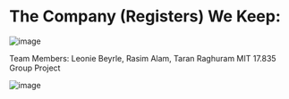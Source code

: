 # The Company (Registers) We Keep: 
![image](https://user-images.githubusercontent.com/59543579/120824645-a43fb600-c526-11eb-9497-178758affdda.png)

Team Members: Leonie Beyrle, Rasim Alam, Taran Raghuram
MIT 17.835 Group Project

![image](https://user-images.githubusercontent.com/59543579/120824842-d2bd9100-c526-11eb-98da-8dad07053d36.png)
